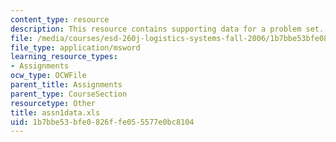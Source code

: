 ```yaml
---
content_type: resource
description: This resource contains supporting data for a problem set.
file: /media/courses/esd-260j-logistics-systems-fall-2006/1b7bbe53bfe0826ffe055577e0bc8104_assn1data.xls
file_type: application/msword
learning_resource_types:
- Assignments
ocw_type: OCWFile
parent_title: Assignments
parent_type: CourseSection
resourcetype: Other
title: assn1data.xls
uid: 1b7bbe53-bfe0-826f-fe05-5577e0bc8104
---
```

